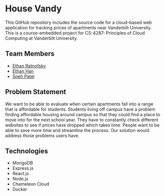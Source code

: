 # House Vandy
This GitHub repository includes the source code for a cloud-based web application for tracking prices of apartments near Vanderbilt University. This is a course-embedded project for CS-4287: Principles of Cloud Computing at Vanderbilt University.

## Team Members
* [Ethan Ratnofsky](https://github.com/ethanratnofsky)
* [Ethan Han](https://github.com/ehan7)
* [Sneh Patel](https://github.com/PatelSneh21)

## Problem Statement
We want to be able to evaluate when certain apartments fall into a range that is affordable for students. Students living off campus have a problem finding affordable housing around campus so that they could find a place to move into for the next school year. They have to constantly check different websites to see if prices have dropped which takes time. People want to be able to save more time and streamline the process. Our solution would address those problems users have.

## Technologies
* MongoDB
* Express.js
* React.js
* Node.js
* Chameleon Cloud
* Docker